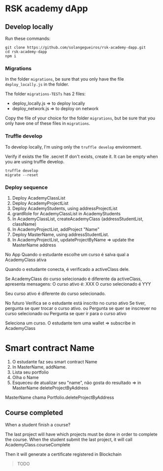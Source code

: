 # RSK academy dApp


## Develop locally

Run these commands:

```shell
git clone https://github.com/solangegueiros/rsk-academy-dapp.git
cd rsk-academy-dapp
npm i
```

### Migrations

In the folder `migrations`, be sure that you only have the file `deploy_locally.js` in the folder.

The folder `migrations-TESTs` has 2 files:

- deploy_locally.js => to deploy locally
- deploy_network.js => to deploy on network

Copy the file of your choice for the folder `migrations`, 
but be sure that you only have one of these files in `migrations`.

### Truffle develop
To develop locally, I'm using only the `truffle develop` environment.

Verify if exists the file .secret
If don't exists, create it. It can be empty when you are using truffle develop. 

```shell
truffle develop
migrate --reset
```



### Deploy sequence

1. Deploy AcademyClassList
2. Deploy AcademyProjectList
3. Deploy AcademyStudents, using addressProjectList
4. grantRole for AcademyClassList in AcademyStudents
5. In AcademyClassList, createAcademyClass (addressStudentList, className)
6. In AcademyProjectList, addProject "Name"
7. Deploy MasterName, using addressStudentList. 
8. In AcademyProjectList, updateProjectByName => update the MasterName address




No App
Quando o estudante escolhe um curso é salva qual a AcademyClass ativa

Quando o estudante conecta, é verificado a activeClass dele.

Se AcademyClass do curso selecionado é diferente da activeClass, apresenta mensagens:
O curso ativo é: XXX
O curso selecionado é YYY

Seu curso ativo é diferente do curso selecionado.

No futuro
Verifica se o estudante está inscrito no curso ativo
  Se tiver, pergunta se quer trocar o curso ativo.
ou
Pergunta se quer se inscrever no curso selecionado
ou
Pergunta se quer ir para o curso ativo


Seleciona um curso.
O estudante tem uma wallet => subscribe in AcademyClass

# Smart contract Name

1. O estudante faz seu smart contract Name
2. In MasterName, addName. 
4. Lista seu portfolio
5. Olha o Name
6. Esqueceu de atualizar seu "name", não gosta do resultado => in MasterName deleteProjectByAddress

MasterName chama Portfolio.deleteProjectByAddress


## Course completed

When a student finish a course?

The last project will have which projects must be done in order to complete the course.
When the student submit the last project, it will call AcademyClass.courseComplete

Then it will generate a certificate registered in Blockchain

> TODO










